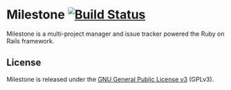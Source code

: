 Milestone [![Build Status](https://travis-ci.org/nirix/milestone.png?branch=master)](https://travis-ci.org/nirix/milestone)
=========

Milestone is a multi-project manager and issue tracker powered the Ruby on Rails framework.

License
-------

Milestone is released under the [GNU General Public License v3](http://www.gnu.org/licenses/gpl.html) (GPLv3).
